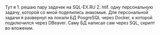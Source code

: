 Тут я
    1. решаю пару задачек на SQL-EX.RU
    2. htif. одну персональную задачу, которой со мной поделились знакомые.
    Для персональной задачи я развернул на локали БД PosgreSQL через Docker, к которой подключился через DBeaver. Саму БД написал сам через SQL, скрипт во вложении.
